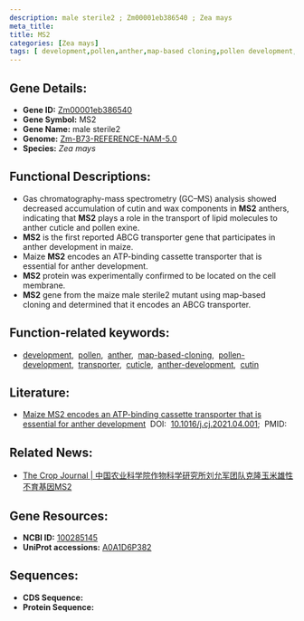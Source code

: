 ```yaml
---
description: male sterile2 ; Zm00001eb386540 ; Zea mays
meta_title:
title: MS2
categories: [Zea mays]
tags: [ development,pollen,anther,map-based cloning,pollen development,transporter,cuticle,anther development,cutin ]
---
```


## Gene Details:
- **Gene ID:**	[Zm00001eb386540](https://www.maizegdb.org/gene_center/gene/Zm00001eb386540)
- **Gene Symbol:** MS2
- **Gene Name:** male sterile2
- **Genome:** [Zm-B73-REFERENCE-NAM-5.0](https://www.maizegdb.org/genome/assembly/Zm-B73-REFERENCE-NAM-5.0)
- **Species:** *Zea mays*

## Functional Descriptions:
   - Gas chromatography-mass spectrometry (GC–MS) analysis showed decreased accumulation of cutin and wax components in **MS2** anthers, indicating that **MS2** plays a role in the transport of lipid molecules to anther cuticle and pollen exine.
   - **MS2** is the first reported ABCG transporter gene that participates in anther development in maize.
   - Maize **MS2** encodes an ATP-binding cassette transporter that is essential for anther development.
   - **MS2** protein was experimentally confirmed to be located on the cell membrane.
   - **MS2** gene from the maize male sterile2 mutant using map-based cloning and determined that it encodes an ABCG transporter.

## Function-related keywords:
- [development](/tags/development/),&nbsp;&nbsp;[pollen](/tags/pollen/),&nbsp;&nbsp;[anther](/tags/anther/),&nbsp;&nbsp;[map-based-cloning](/tags/map-based-cloning/),&nbsp;&nbsp;[pollen-development](/tags/pollen-development/),&nbsp;&nbsp;[transporter](/tags/transporter/),&nbsp;&nbsp;[cuticle](/tags/cuticle/),&nbsp;&nbsp;[anther-development](/tags/anther-development/),&nbsp;&nbsp;[cutin](/tags/cutin/)

## Literature:
   - [Maize MS2 encodes an ATP-binding cassette transporter that is essential for anther development]( https://www.sciencedirect.com/science/article/pii/S2214514121000696)&nbsp;&nbsp;DOI:&nbsp;&nbsp;[10.1016/j.cj.2021.04.001](https://www.sciencedirect.com/science/article/pii/S2214514121000696);&nbsp;&nbsp;PMID:&nbsp;&nbsp;[](https://pubmed.ncbi.nlm.nih.gov//)

## Related News:
   - [The Crop Journal | 中国农业科学院作物科学研究所刘允军团队克隆玉米雄性不育基因MS2](https://mp.weixin.qq.com/s?__biz=Mzg3MDEwNDEyMg==&mid=2247508790&idx=3&sn=cdad3c6d80a6f1c3a223e7ca7af6dac5&chksm=ce900e63f9e787756b0ceaafc2c6fa62af93c8af6be5daee7be07c1a55cd0557273b5fb83c44&scene=27#wechat_redirect)

## Gene Resources:
- **NCBI ID:** [100285145](https://www.ncbi.nlm.nih.gov/gene/?term=100285145)
- **UniProt accessions:** [A0A1D6P382](https://www.uniprot.org/uniprotkb/A0A1D6P382/entry)



## Sequences:
- **CDS Sequence:**
- **Protein Sequence:**

